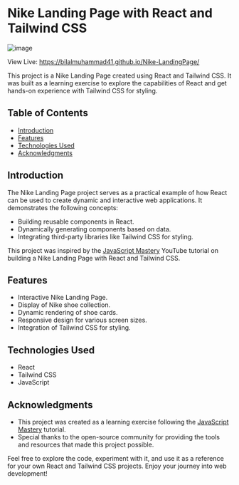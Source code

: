 # Nike Landing Page with React and Tailwind CSS

![image](https://github.com/bilalmuhammad41/Nike-LandingPage/assets/122988632/564937cf-043f-4f55-afb2-5c6c5b597b40)

View Live: https://bilalmuhammad41.github.io/Nike-LandingPage/

This project is a Nike Landing Page created using React and Tailwind CSS. It was built as a learning exercise to explore the capabilities of React and get hands-on experience with Tailwind CSS for styling.

## Table of Contents

- [Introduction](#introduction)
- [Features](#features)
- [Technologies Used](#technologies-used)
- [Acknowledgments](#acknowledgments)

## Introduction

The Nike Landing Page project serves as a practical example of how React can be used to create dynamic and interactive web applications. It demonstrates the following concepts:

- Building reusable components in React.
- Dynamically generating components based on data.
- Integrating third-party libraries like Tailwind CSS for styling.

This project was inspired by the [JavaScript Mastery](https://www.youtube.com/channel/UCmXmlB4-HJytD7wek0Uo97A) YouTube tutorial on building a Nike Landing Page with React and Tailwind CSS.

## Features

- Interactive Nike Landing Page.
- Display of Nike shoe collection.
- Dynamic rendering of shoe cards.
- Responsive design for various screen sizes.
- Integration of Tailwind CSS for styling.

## Technologies Used
- React
- Tailwind CSS
- JavaScript

## Acknowledgments
- This project was created as a learning exercise following the [JavaScript Mastery](https://www.youtube.com/@javascriptmastery) tutorial.
- Special thanks to the open-source community for providing the tools and resources that made this project possible.

Feel free to explore the code, experiment with it, and use it as a reference for your own React and Tailwind CSS projects. Enjoy your journey into web development!

